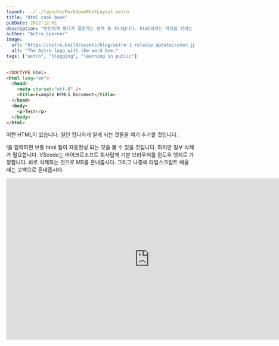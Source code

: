 ```yaml
---
layout: ../../layouts/MarkdownPostLayout.astro
title: "Html cook book"
pubDate: 2022-12-01
description: "만만하게 봤다가 골로가는 영역 중 하나입니다. html이라는 마크업 언어는 쉽습니다. css도 간단한 스타일링은 쉽습니다. 어렵기 시작한 것은 특수한 유스케이스 부터입니다. 예를 들어 input의 border를 그레이디언트로 꾸며보기 바랍니다."
author: "Astro Learner"
image:
  url: "https://astro.build/assets/blog/astro-1-release-update/cover.jpeg"
  alt: "The Astro logo with the word One."
tags: ["astro", "blogging", "learning in public"]
---
```


```html
<!DOCTYPE html>
<html lang="en">
  <head>
    <meta charset="utf-8" />
    <title>Example HTML5 Document</title>
  </head>
  <body>
    <p>Test</p>
  </body>
</html>
```

이런 HTML이 있습니다. 일단 잡다하게 알게 되는 것들을 여기 추가할 것입니다.

!을 입력하면 보통 html 틀이 자동완성 되는 것을 볼 수 있을 것입니다. 하지만 일부 삭제가 필요합니다. VScode는 마이크로소프트 회사답게 기본 브라우저를 윈도우 엣지로 가정합니다. 바로 삭제하는 것으로 MS를 혼내줍시다. 그리고 나중에 타입스크립트 배울 때는 고백으로 혼내줍시다.

<iframe width="768" height="432" src="https://www.youtube.com/embed/Uo3cL4nrGOk" title="YouTube video player" frameborder="0" allow="accelerometer; autoplay; clipboard-write; encrypted-media; gyroscope; picture-in-picture; web-share" allowfullscreen></iframe>
